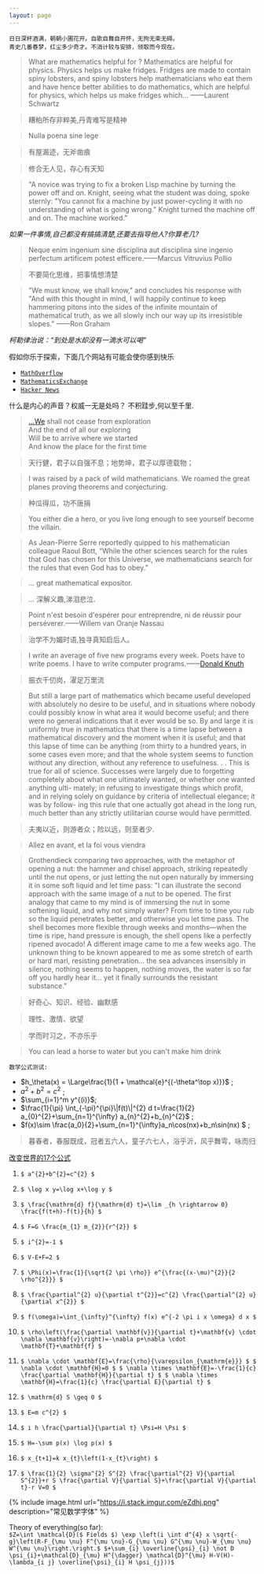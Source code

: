 ```yaml
---
layout: page
---
```

```
日日深杯酒满，朝朝小圃花开。自歌自舞自开怀，无拘无束无碍。
青史几番春梦，红尘多少奇才。不消计较与安排，领取而今现在。
```
> What are mathematics helpful for ? Mathematics are helpful for physics. Physics helps us make fridges. Fridges are made to contain spiny lobsters, and spiny lobsters help mathematicians who eat them and have hence better abilities to do mathematics, which are helpful for physics, which helps us make fridges which... ——Laurent Schwartz

> 糟粕所存非粹美,丹青难写是精神

> Nulla poena sine lege

> 有屋漏迹，无斧凿痕

> 修合无人见，存心有天知

> "A novice was trying to fix a broken Lisp machine by turning the power off and on. Knight, seeing what the student was doing, spoke sternly: "You cannot fix a machine by just power-cycling it with no understanding of what is going wrong." Knight turned the machine off and on. The machine worked." 

*如果一件事情,自己都没有搞搞清楚,还要去指导他人?你算老几?*

> Neque enim ingenium sine disciplina aut disciplina sine ingenio perfectum artificem potest efficere.——Marcus Vitruvius Pollio 

> 不要简化思维，把事情想清楚

> "We must know, we shall know," and concludes his response with "And with this thought in mind, I will happily continue to keep hammering pitons into the sides of the infinite mountain of mathematical truth, as we all slowly inch our way up its irresistible slopes." ——Ron Graham
 
*柯勒律治说：“到处是水却没有一滴水可以喝”*

假如你乐于探索，下面几个网站有可能会使你感到快乐  
- [`MathOverflow`](https://mathoverflow.net/)  
- [`MathematicsExchange`](https://math.stackexchange.com/)  
- [`Hacker News`](https://news.ycombinator.com/)  
 
什么是内心的声音？权威一无是处吗？ 不积跬步,何以至千里.

> [...We](http://www.columbia.edu/itc/history/winter/w3206/edit/tseliotlittlegidding.html) shall not cease from exploration  
And the end of all our exploring   
Will be to arrive where we started    
And know the place for the first time  

> 天行健，君子以自强不息；地势坤，君子以厚德载物；

> I was raised by a pack of wild mathematicians. We roamed the great planes proving theorems and conjecturing.

> 种瓜得瓜，功不唐捐

> You either die a hero, or you live long enough to see yourself become the villain.  

> As Jean-Pierre Serre reportedly quipped to his mathematician colleague Raoul Bott, “While the other sciences search for the rules that God has chosen for this Universe, we mathematicians search for the rules that even God has to obey.”

> ... great mathematical expositor.

> ... 深解义趣,涕泪悲泣. 

> Point n'est besoin d'espérer pour entreprendre, ni de réussir pour perséverer.——Willem van Oranje Nassau 

> 治学不为媚时语,独寻真知启后人。

> I write an average of five new programs every week. Poets have to write poems. I have to write computer programs.——[Donald Knuth](https://www.quantamagazine.org/computer-scientist-donald-knuth-cant-stop-telling-stories-20200416)

> 振衣千仞岗，濯足万里流

> But still a large part of mathematics which became useful developed
with absolutely no desire to be useful, and in situations where nobody
could possibly know in what area it would become useful; and there
were no general indications that it ever would be so. By and large it is
uniformly true in mathematics that there is a time lapse between a
mathematical discovery and the moment when it is useful; and that this
lapse of time can be anything (rom thirty to a hundred years, in some
cases even more; and that the whole system seems to function without
any direction, without any reference to usefulness. . . This is true for
all of science. Successes were largely due to forgetting completely about
what one ultimately wanted, or whether one wanted anything ulti-
mately; in refusing to investigate things which profit, and in relying
solely on guidance by criteria of intellectual elegance; it was by follow-
ing this rule that one actually got ahead in the long run, much better
than any strictly utilitarian course would have permitted.

> 夫夷以近，则游者众；险以远，则至者少.

> Allez en avant, et la foi vous viendra

> Grothendieck comparing two approaches, with the metaphor of opening a nut: the hammer and chisel approach, striking repeatedly until the nut opens, or just letting the nut open naturally by immersing it in some soft liquid and let time pass:
"I can illustrate the second approach with the same image of a nut to be opened. The first analogy that came to my mind is of immersing the nut in some softening liquid, and why not simply water? From time to time you rub so the liquid penetrates better, and otherwise you let time pass. The shell becomes more flexible through weeks and months—when the time is ripe, hand pressure is enough, the shell opens like a perfectly ripened avocado! A different image came to me a few weeks ago. The unknown thing to be known appeared to me as some stretch of earth or hard marl, resisting penetration... the sea advances insensibly in silence, nothing seems to happen, nothing moves, the water is so far off you hardly hear it... yet it finally surrounds the resistant substance."

> 好奇心、知识、经验、幽默感

> 理性、激情、欲望

> 学而时习之，不亦乐乎 

> You can lead a horse to water but you can't make him drink

 `数学公式测试:`  
 - $h_\theta(x) = \Large\frac{1}{1 + \mathcal{e}^{(-\theta^\top x)}}$ ; <br/>
 - $a^2 + b^2 = c^2$ ; <br/>
 - $\sum_{i=1}^m y^{(i)}$;<br/>
 - $\frac{1}{\pi} \int_{-\pi}^{\pi}\|f(t)\|^{2} d t=\frac{1}{2} a_{0}^{2}+\sum_{n=1}^{\infty} a_{n}^{2}+b_{n}^{2}$ ;<br/>
 - $f(x)\sim \frac{a_0}{2}+\sum_{n=1}^{\infty}a_n\cos(nx)+b_n\sin(nx) $ ;<br/>

> 暮春者，春服既成，冠者五六人，童子六七人，浴乎沂，风乎舞雩，咏而归

 [改变世界的17个公式](https://www.amazon.com/Pursuit-Equations-That-Changed-World/dp/0465085989)  
 
1. `$ a^{2}+b^{2}=c^{2} $`

2. `$ \log x y=\log x+\log y $`

3. `$ \frac{\mathrm{d} f}{\mathrm{d} t}=\lim _{h \rightarrow 0} \frac{f(t+h)-f(t)}{h} $`

4. `$ F=G \frac{m_{1} m_{2}}{r^{2}} $`

5. `$ i^{2}=-1 $`

6. `$ V-E+F=2 $`

7. `$ \Phi(x)=\frac{1}{\sqrt{2 \pi \rho}} e^{\frac{(x-\mu)^{2}}{2 \rho^{2}}} $`

8. `$ \frac{\partial^{2} u}{\partial t^{2}}=c^{2} \frac{\partial^{2} u}{\partial x^{2}} $`

9. `$ f(\omega)=\int_{\infty}^{\infty} f(x) e^{-2 \pi i x \omega} d x $`

10. `$ \rho\left(\frac{\partial \mathbf{v}}{\partial t}+\mathbf{v} \cdot \nabla \mathbf{v}\right)=-\nabla p+\nabla \cdot \mathbf{T}+\mathbf{f} $`

11. `$ \nabla \cdot \mathbf{E}=\frac{\rho}{\varepsilon_{\mathrm{e}}} $ $ \nabla \cdot \mathbf{H}=0 $ $ \nabla \times \mathbf{E}=-\frac{1}{c} \frac{\partial \mathbf{H}}{\partial t} $ $ \nabla \times \mathbf{H}=\frac{1}{c} \frac{\partial E}{\partial t} $`

12. `$ \mathrm{d} S \geq 0 $`

13. `$ E=m c^{2} $`

14. `$ i h \frac{\partial}{\partial t} \Psi=H \Psi $`

15. `$ H=-\sum p(x) \log p(x) $`

16. `$ x_{t+1}=k x_{t}\left(1-x_{t}\right) $`

17. `$ \frac{1}{2} \sigma^{2} S^{2} \frac{\partial^{2} V}{\partial S^{2}}+r S \frac{\partial V}{\partial S}+\frac{\partial V}{\partial t}-r V=0 $`



{% include image.html url="https://i.stack.imgur.com/eZdhj.png" description="常见数学字体" %}

Theory of everything(so far):  
`$Z=\int \mathcal{D}($ Fields $) \exp \left(i \int d^{4} x \sqrt{-g}\left(R-F_{\mu \nu} F^{\mu \nu}-G_{\mu \nu} G^{\mu \nu}-W_{\mu \nu} W^{\mu \nu}\right.\right.$
$+\sum_{i} \overline{\psi}_{i} \not D \psi_{i}+\mathcal{D}_{\mu} H^{\dagger} \mathcal{D}^{\mu} H-V(H)-\lambda_{i j} \overline{\psi}_{i} H \psi_{j}))$`

